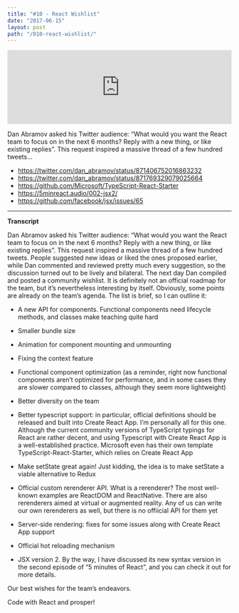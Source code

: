 ```yaml
---
title: "#10 - React Wishlist"
date: "2017-06-15"
layout: post
path: "/010-react-wishlist/"
---
```


<iframe width="100%" height="166" scrolling="no" frameborder="no" src="https://w.soundcloud.com/player/?url=https%3A//api.soundcloud.com/tracks/328216510&amp;color=ff5500&amp;auto_play=false&amp;hide_related=false&amp;show_comments=true&amp;show_user=true&amp;show_reposts=false"></iframe>

Dan Abramov asked his Twitter audience: “What would you want the React team to focus on in the next 6 months? Reply with a new thing, or Iike existing replies”. This request inspired a massive thread of a few hundred tweets...

- https://twitter.com/dan_abramov/status/871406752016863232
- https://twitter.com/dan_abramov/status/871769329079025664
- https://github.com/Microsoft/TypeScript-React-Starter
- https://5minreact.audio/002-jsx2/
- https://github.com/facebook/jsx/issues/65


---
**Transcript**

Dan Abramov asked his Twitter audience: “What would you want the React team to focus on in the next 6 months? Reply with a new thing, or Iike existing replies”. This request inspired a massive thread of a few hundred tweets. People suggested new ideas or liked the ones proposed earlier, while Dan commented and reviewed pretty much every suggestion, so the discussion turned out to be lively and bilateral. The next day Dan compiled and posted a community wishlist. It is definitely not an official roadmap for the team, but it’s nevertheless interesting by itself. Obviously, some points are already on the team’s agenda. The list is brief, so I can outline it:
 
- A new API for components. Functional components need lifecycle methods, and classes make teaching quite hard

- Smaller bundle size

- Animation for component mounting and unmounting

- Fixing the context feature

- Functional component optimization (as a reminder, right now functional components aren’t optimized for performance, and in some cases they are slower compared to classes, although they seem more lightweight)

- Better diversity on the team

- Better typescript support: in particular, official definitions should be released and built into Create React App. I’m personally all for this one. Although the current community versions of TypeScript typings for React are rather decent, and using Typescript with Create React App is a well-established practice. Microsoft even has their own template TypeScript-React-Starter, which relies on Create React App

- Make setState great again! Just kidding, the idea is to make setState a viable alternative to Redux

- Official custom rerenderer API. What is a rerenderer? The most well-known examples are ReactDOM and ReactNative. There are also rerenderers aimed at virtual or augmented reality. Any of us can write our own rerenderers as well, but there is no offiicial API for them yet

- Server-side rendering: fixes for some issues along with Create React App support

- Official hot reloading mechanism

- JSX version 2. By the way, I have discussed its new syntax version in the second episode of “5 minutes of React”, and you can check it out for more details. 

Our best wishes for the team’s endeavors.

Code with React and prosper!
